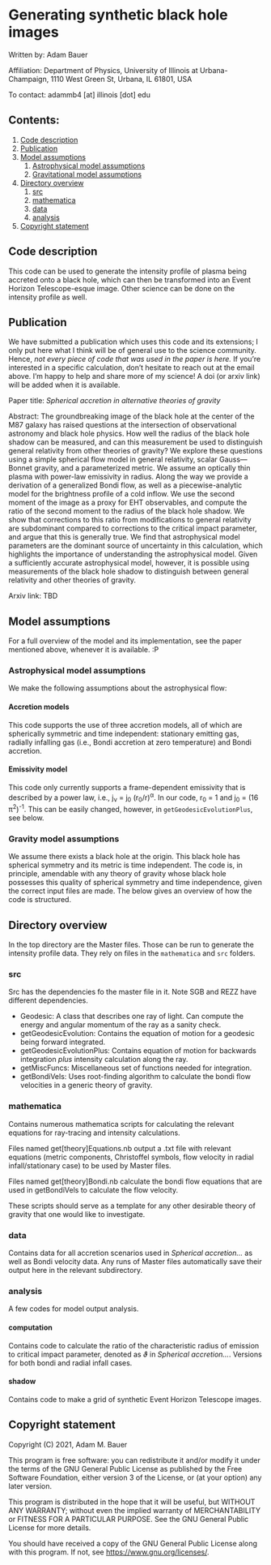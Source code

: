 # Generating synthetic black hole images
Written by: Adam Bauer

Affiliation: Department of Physics, University of Illinois at Urbana-Champaign, 1110 West Green St, Urbana, IL 61801, USA

To contact: adammb4 [at] illinois [dot] edu

## Contents:
1. [Code description](#codedesc)
2. [Publication](#pubs)
3. [Model assumptions](#ass)
   1. [Astrophysical model assumptions](#astroass)
   2. [Gravitational model assumptions](#gravass)
4. [Directory overview](#directover)
   1. [src](#src)
   2. [mathematica](#math)
   3. [data](#data)
   4. [analysis](#anal)
6. [Copyright statement](#dontgetgot)

## Code description <a name="codedesc"></a>
This code can be used to generate the intensity profile of plasma being accreted onto a black hole, which can then be transformed into an Event Horizon Telescope-esque image. Other science can be done on the intensity profile as well. 

## Publication <a name="pubs"></a>
We have submitted a publication which uses this code and its extensions; I only put here what I think will be of general use to the science community. Hence, *not every piece of code that was used in the paper is here.* If you’re interested in a specific calculation, don’t hesitate to reach out at the email above. I’m happy to help and share more of my science! A doi (or arxiv link) will be added when it is available. 

Paper title: *Spherical accretion in alternative theories of gravity*

Abstract: The groundbreaking image of the black hole at the center of the M87 galaxy has raised questions at the intersection of observational astronomy and black hole physics. How well the radius of the black hole shadow can be measured, and can this measurement be used to distinguish general relativity from other theories of gravity? We explore these questions using a simple spherical flow model in general relativity, scalar Gauss—Bonnet gravity, and a parameterized metric. We assume an optically thin plasma with power-law emissivity in radius. Along the way we provide a derivation of a generalized Bondi flow, as well as a piecewise-analytic model for the brightness profile of a cold inflow. We use the second moment of the image as a proxy for EHT observables, and compute the ratio of the second moment to the radius of the black hole shadow.   We show that corrections to this ratio from modifications to general relativity are subdominant compared to corrections to the critical impact parameter, and argue that this is generally true.  We find that astrophysical model parameters are the dominant source of uncertainty in this calculation, which highlights the importance of understanding the astrophysical model. Given a sufficiently accurate astrophysical model, however, it is possible using measurements of the black hole shadow to distinguish between general relativity and other theories of gravity.

Arxiv link: TBD

## Model assumptions <a name="ass"></a>
For a full overview of the model and its implementation, see the paper mentioned above, whenever it is available. :P

### Astrophysical model assumptions <a name="astroass"></a>
We make the following assumptions about the astrophysical flow:

#### Accretion models
This code supports the use of three accretion models, all of which are spherically symmetric and time independent: stationary emitting gas, radially infalling gas (i.e., Bondi accretion at zero temperature) and Bondi accretion. 

#### Emissivity model

This code only currently supports a frame-dependent emissivity that is described by a power law, i.e.,
j<sub>&nu;</sub> = j<sub>0</sub> (r<sub>0</sub>/r)<sup>&alpha;</sup>.
In our code,
r<sub>0</sub> = 1 and j<sub>0</sub> = (16 &pi;<sup>2</sup>)<sup>-1</sup>. This can be easily changed, however, in ```getGeodesicEvolutionPlus```, see below.

### Gravity model assumptions <a name="gravass"></a>
We assume there exists a black hole at the origin. This black hole has spherical symmetry and its metric is time independent. The code is, in principle, amendable with any theory of gravity whose black hole possesses this quality of spherical symmetry and time independence, given the correct input files are made. The below gives an overview of how the code is structured.

## Directory overview <a name="directover"></a>
In the top directory are the Master files. Those can be run to generate the intensity profile data. They rely on files in the ```mathematica``` and ```src``` folders.

### src <a name="src"></a>
Src has the dependencies fo the master file in it. Note SGB and REZZ have different dependencies. 
- Geodesic: A class that describes one ray of light. Can compute the energy and angular momentum of the ray as a sanity check.
- getGeodesicEvolution: Contains the equation of motion for a geodesic being forward integrated.
- getGeodesicEvolutionPlus: Contains equation of motion for backwards integration *plus* intensity calculation along the ray. 
- getMiscFuncs: Miscellaneous set of functions needed for integration.
- getBondiVels: Uses root-finding algorithm to calculate the bondi flow velocities in a generic theory of gravity.

### mathematica <a name="math"></a>
Contains numerous mathematica scripts for calculating the relevant equations for ray-tracing and intensity calculations. 

Files named get[theory]Equations.nb output a .txt file with relevant equations (metric components, Christoffel symbols, flow velocity in radial infall/stationary case) to be used by Master files.

Files named get[theory]Bondi.nb calculate the bondi flow equations that are used in getBondiVels to calculate the flow velocity.

These scripts should serve as a template for any other desirable theory of gravity that one would like to investigate.

### data <a name="data"></a>
Contains data for all accretion scenarios used in *Spherical accretion…* as well as Bondi velocity data. Any runs of Master files automatically save their output here in the relevant subdirectory.

### analysis <a name="anal"></a>
A few codes for model output analysis. 

#### computation
Contains code to calculate the ratio of the characteristic radius of emission to critical impact parameter, denoted as $\vartheta$ in *Spherical accretion…*. Versions for both bondi and radial infall cases.

#### shadow
Contains code to make a grid of synthetic Event Horizon Telescope images.

## Copyright statement <a name="dontgetgot"></a>
Copyright (C) 2021, Adam M. Bauer

This program is free software: you can redistribute it and/or modify it under the terms of the GNU General Public License as published by the Free Software Foundation, either version 3 of the License, or (at your option) any later version.

This program is distributed in the hope that it will be useful, but WITHOUT ANY WARRANTY; without even the implied warranty of MERCHANTABILITY or FITNESS FOR A PARTICULAR PURPOSE.  See the GNU General Public License for more details.

You should have received a copy of the GNU General Public License along with this program.  If not, see <https://www.gnu.org/licenses/>.

